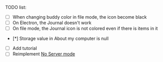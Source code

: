 TODO list:

- [ ] When changing buddy color in file mode, the icon become black
- [ ] On Electron, the Journal doesn't work
- [ ] On file mode, the Journal icon is not colored even if there is items in it
- [*] Storage value in About my computer is null
- [ ] Add tutorial
- [ ] Reimplement [No Server mode](https://github.com/llaske/sugarizer/issues/356)